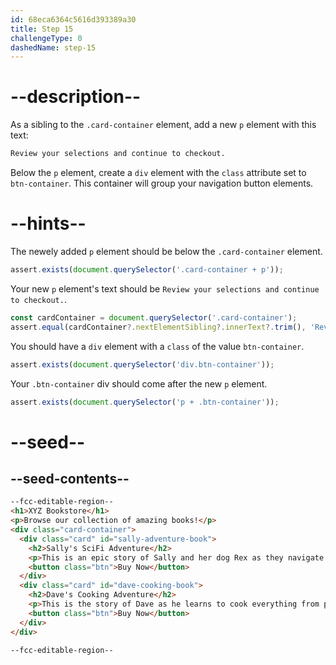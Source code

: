 ```yaml
---
id: 68eca6364c5616d393389a30
title: Step 15
challengeType: 0
dashedName: step-15
---
```


# --description--

As a sibling to the `.card-container` element, add a new `p` element with this text:

```md
Review your selections and continue to checkout.
```

Below the `p` element, create a `div` element with the `class` attribute set to `btn-container`. This container will group your navigation button elements.

# --hints--

The newely added `p` element should be below the `.card-container` element.

```js
assert.exists(document.querySelector('.card-container + p'));
```

Your new `p` element's text should be `Review your selections and continue to checkout.`.

```js
const cardContainer = document.querySelector('.card-container');
assert.equal(cardContainer?.nextElementSibling?.innerText?.trim(), 'Review your selections and continue to checkout.');
```

You should have a `div` element with a `class` of the value `btn-container`.

```js
assert.exists(document.querySelector('div.btn-container'));
```

Your `.btn-container` div should come after the new `p` element.

```js
assert.exists(document.querySelector('p + .btn-container'));
```

# --seed--

## --seed-contents--

```html
--fcc-editable-region--
<h1>XYZ Bookstore</h1>
<p>Browse our collection of amazing books!</p>
<div class="card-container">
  <div class="card" id="sally-adventure-book">
    <h2>Sally's SciFi Adventure</h2>
    <p>This is an epic story of Sally and her dog Rex as they navigate through other worlds.</p>
    <button class="btn">Buy Now</button>
  </div>
  <div class="card" id="dave-cooking-book">
    <h2>Dave's Cooking Adventure</h2>
    <p>This is the story of Dave as he learns to cook everything from pancakes to pasta, one recipe at a time.</p>
    <button class="btn">Buy Now</button>
  </div>
</div>

--fcc-editable-region--
```
